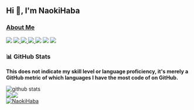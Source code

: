 ## Hi 👋, I'm NaokiHaba

### [About Me](https://youtrust.jp/users/naoki_haba)


[ ![](https://komarev.com/ghpvc/?username=NaokiHaba)](https://github.com/NaokiHaba/NaokiHaba/)
[![](https://img.shields.io/github/followers/NaokiHaba?label=follow&logo=github&style=flat)
](https://github.com/NaokiHaba)
[![](https://qiita-badge.apiapi.app/s/NaokiHaba/posts.svg)
](http://qiita.com/NaokiHaba)
[![](https://qiita-badge.apiapi.app/s/NaokiHaba/contributions.svg)
](http://qiita.com/NaokiHaba)
[![](https://zenn.badge.nikaera.com/s/naonao70/articles?style=plastic)](https://zenn.dev/naonao70/articles)
[![](https://zenn.badge.nikaera.com/s/naonao70/likes?style=plastic)](https://zenn.dev/naonao70)
[![](https://img.shields.io/twitter/follow/NaokiHaba?style=social)](https://twitter.com/NaokiHaba)


### 📊 GitHub Stats

**This does not indicate my skill level or language proficiency, it's merely a GitHub metric of which languages I have
the most code of on GitHub.**

<div>
  <img src="http://github-profile-summary-cards.vercel.app/api/cards/profile-details?username=NaokiHaba&theme=onedark" alt="github stats">
</div>
<div style="display: flex;">
  <span>
    <img src="http://github-profile-summary-cards.vercel.app/api/cards/repos-per-language?username=NaokiHaba&theme=onedark">
  </span>
  <span>
    <img src="http://github-profile-summary-cards.vercel.app/api/cards/most-commit-language?username=NaokiHaba&theme=onedark">
  </span>
</div>
<div>
    <a href="https://github.com/ryo-ma/github-profile-trophy"><img src="https://github-profile-trophy.vercel.app/?username=NaokiHaba&theme=onedark" alt="NaokiHaba" />
    </a>
</div>

